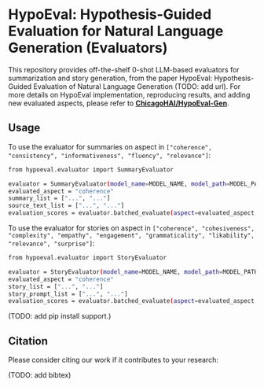 # HypoEval: Hypothesis-Guided Evaluation for Natural Language Generation (Evaluators)
This repository provides off-the-shelf 0-shot LLM-based evaluators for summarization and story generation, from the paper HypoEval: Hypothesis-Guided Evaluation of Natural Language Generation (TODO: add url). For more details on HypoEval implementation, reproducing results, and adding new evaluated aspects, please refer to [**ChicagoHAI/HypoEval-Gen**](https://github.com/ChicagoHAI/HypoEval-Gen).

## Usage

To use the evaluator for summaries on aspect in `["coherence", "consistency", "informativeness", "fluency", "relevance"]`:

```bash
from hypoeval.evaluator import SummaryEvaluator

evaluator = SummaryEvaluator(model_name=MODEL_NAME, model_path=MODEL_PATH) # (optional) specify model path for local models
evaluated_aspect = "coherence"
summary_list = ["...", "..."]
source_text_list = ["...", "..."]
evaluation_scores = evaluator.batched_evaluate(aspect=evaluated_aspect, summaries=summary_list, source_texts=source_text_list)
```

To use the evaluator for stories on aspect in `["coherence", "cohesiveness", "complexity", "empathy", "engagement", "grammaticality", "likability", "relevance", "surprise"]`:

```bash
from hypoeval.evaluator import StoryEvaluator

evaluator = StoryEvaluator(model_name=MODEL_NAME, model_path=MODEL_PATH) # (optional) specify model path for local models
evaluated_aspect = "coherence"
story_list = ["...", "..."]
story_prompt_list = ["...", "..."]
evaluation_scores = evaluator.batched_evaluate(aspect=evaluated_aspect, stories=story_list, story_prompts=story_prompt_list)
```

(TODO: add pip install support.)

## Citation

Please consider citing our work if it contributes to your research:

(TODO: add bibtex)